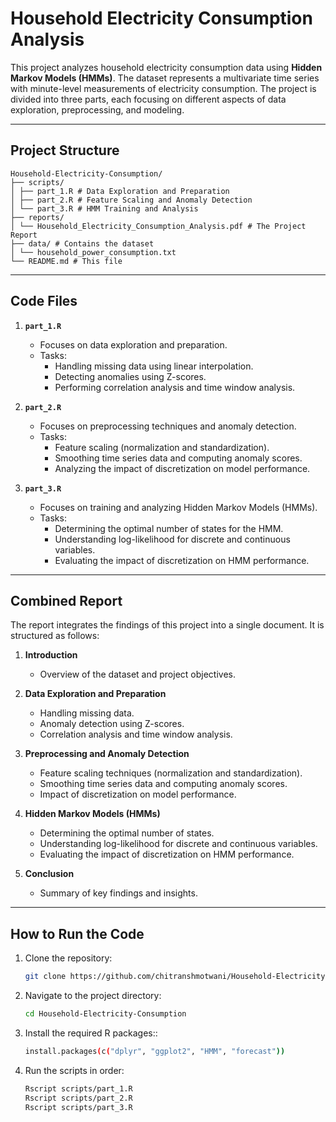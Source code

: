 # Household Electricity Consumption Analysis

This project analyzes household electricity consumption data using **Hidden Markov Models (HMMs)**. The dataset represents a multivariate time series with minute-level measurements of electricity consumption. The project is divided into three parts, each focusing on different aspects of data exploration, preprocessing, and modeling.

---

## **Project Structure**
```
Household-Electricity-Consumption/
├── scripts/
│ ├── part_1.R # Data Exploration and Preparation
│ ├── part_2.R # Feature Scaling and Anomaly Detection
│ └── part_3.R # HMM Training and Analysis
├── reports/
│ └── Household_Electricity_Consumption_Analysis.pdf # The Project Report
├── data/ # Contains the dataset
│ └── household_power_consumption.txt
└── README.md # This file
```

---

## **Code Files**

1. **`part_1.R`**  
   - Focuses on data exploration and preparation.  
   - Tasks:  
     - Handling missing data using linear interpolation.  
     - Detecting anomalies using Z-scores.  
     - Performing correlation analysis and time window analysis.  

2. **`part_2.R`**  
   - Focuses on preprocessing techniques and anomaly detection.  
   - Tasks:  
     - Feature scaling (normalization and standardization).  
     - Smoothing time series data and computing anomaly scores.  
     - Analyzing the impact of discretization on model performance.  

3. **`part_3.R`**  
   - Focuses on training and analyzing Hidden Markov Models (HMMs).  
   - Tasks:  
     - Determining the optimal number of states for the HMM.  
     - Understanding log-likelihood for discrete and continuous variables.  
     - Evaluating the impact of discretization on HMM performance.  

---

## **Combined Report**

The report integrates the findings of this project into a single document. It is structured as follows:

1. **Introduction**  
   - Overview of the dataset and project objectives.  

2. **Data Exploration and Preparation**  
   - Handling missing data.  
   - Anomaly detection using Z-scores.  
   - Correlation analysis and time window analysis.  

3. **Preprocessing and Anomaly Detection**  
   - Feature scaling techniques (normalization and standardization).  
   - Smoothing time series data and computing anomaly scores.  
   - Impact of discretization on model performance.  

4. **Hidden Markov Models (HMMs)**  
   - Determining the optimal number of states.  
   - Understanding log-likelihood for discrete and continuous variables.  
   - Evaluating the impact of discretization on HMM performance.  

5. **Conclusion**  
   - Summary of key findings and insights.  

---

## **How to Run the Code**

1. Clone the repository:
   ```bash
   git clone https://github.com/chitranshmotwani/Household-Electricity-Consumption.git

2. Navigate to the project directory:
   ```bash
   cd Household-Electricity-Consumption

3. Install the required R packages::
   ```bash
   install.packages(c("dplyr", "ggplot2", "HMM", "forecast"))

4. Run the scripts in order:
   ```bash
   Rscript scripts/part_1.R
   Rscript scripts/part_2.R
   Rscript scripts/part_3.R
